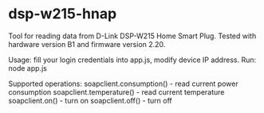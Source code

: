 # dsp-w215-hnap
Tool for reading data from D-Link DSP-W215 Home Smart Plug.
Tested with hardware version B1 and firmware version 2.20.

Usage: fill your login credentials into app.js, modify device IP address.
Run: node app.js

Supported operations:
soapclient.consumption() - read current power consumption
soapclient.temperature() - read current temperature
soapclient.on() - turn on
soapclient.off() - turn off
